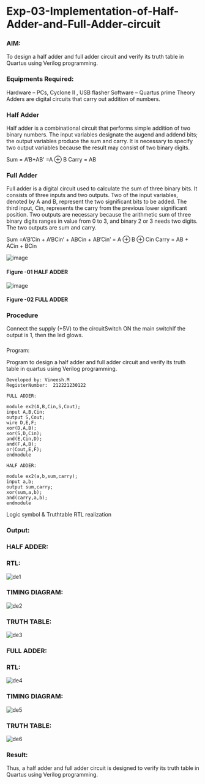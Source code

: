 # Exp-03-Implementation-of-Half-Adder-and-Full-Adder-circuit
### AIM:
To design a half adder and full adder circuit and verify its truth table in Quartus using Verilog programming.
### Equipments Required:
Hardware – PCs, Cyclone II , USB flasher
Software – Quartus prime
Theory
Adders are digital circuits that carry out addition of numbers.
### Half Adder
Half adder is a combinational circuit that performs simple addition of two binary numbers. The input variables designate the augend and addend bits; the output variables produce the sum and carry. It is necessary to specify two output variables because the result may consist of two binary digits.

Sum = A’B+AB’ =A ⊕ B Carry = AB
### Full Adder
Full adder is a digital circuit used to calculate the sum of three binary bits. It consists of three inputs and two outputs. Two of the input variables, denoted by A and B, represent the two significant bits to be added. The third input, Cin, represents the carry from the previous lower significant position. Two outputs are necessary because the arithmetic sum of three binary digits ranges in value from 0 to 3, and binary 2 or 3 needs two digits. The two outputs are sum and carry.

Sum =A’B’Cin + A’BCin’ + ABCin + AB’Cin’ = A ⊕ B ⊕ Cin Carry = AB + ACin + BCin

 ![image](https://user-images.githubusercontent.com/36288975/163552156-a13e5a56-c638-4110-97d9-8896907c8d25.png)
#### Figure -01 HALF ADDER 
![image](https://user-images.githubusercontent.com/36288975/163552057-b3547877-6d07-45b4-b7e0-bcfebfad9e1d.png)
#### Figure -02 FULL ADDER 
### Procedure
Connect the supply (+5V) to the circuitSwitch ON the main switchIf the output is 1, then the led glows.
### 
Program:

Program to design a half adder and full adder circuit and verify its truth table in quartus using Verilog programming.
```
Developed by: Vineesh.M
RegisterNumber:  212221230122

FULL ADDER:

module ex2(A,B,Cin,S,Cout);
input A,B,Cin;
output S,Cout;
wire D,E,F;
xor(D,A,B);
xor(S,D,Cin);
and(E,Cin,D);
and(F,A,B);
or(Cout,E,F);
endmodule

HALF ADDER:

module ex2(a,b,sum,carry);
input a,b;
output sum,carry;
xor(sum,a,b);
and(carry,a,b);
endmodule
```
Logic symbol & Truthtable
RTL realization
### Output:
### HALF ADDER:
### RTL:
![de1](https://user-images.githubusercontent.com/93427254/230759489-16f625e1-7860-4e00-8456-54067e1fd7b0.png)
### TIMING DIAGRAM:
![de2](https://user-images.githubusercontent.com/93427254/230759505-1b5253fd-6010-4312-afb7-e41e1f58914f.png)
### TRUTH TABLE:
![de3](https://user-images.githubusercontent.com/93427254/230759515-4acd80aa-0482-487c-a452-264d4efefe06.png)
### FULL ADDER:
### RTL:
![de4](https://user-images.githubusercontent.com/93427254/230759554-6c47d911-1ac3-43fb-bbb3-e14d0d1c87bc.png)
### TIMING DIAGRAM:
![de5](https://user-images.githubusercontent.com/93427254/230759559-ddb2598f-ca50-4b1d-9c17-a853169a2e75.png)
### TRUTH TABLE:
![de6](https://user-images.githubusercontent.com/93427254/230759560-86740eed-bb17-49f5-8606-3afb7b86db05.png)
### Result:
Thus, a half adder and full adder circuit is designed to verify its truth table in Quartus using Verilog programming.
